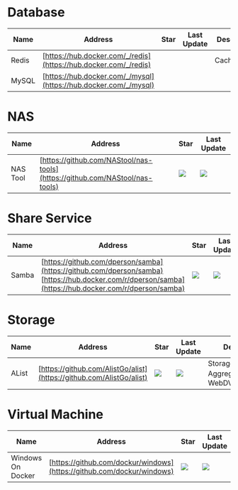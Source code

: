 # Database
Name| Address | Star| Last Update| Desc
-|-|-|-|-|
Redis|[https://hub.docker.com/_/redis](https://hub.docker.com/_/redis)|||Cache
MySQL|[https://hub.docker.com/_/mysql](https://hub.docker.com/_/mysql)|||

# NAS
Name| Address | Star| Last Update
-|-|-|-|
NAS Tool|[https://github.com/NAStool/nas-tools](https://github.com/NAStool/nas-tools)|<img src="https://img.shields.io/github/stars/NAStool/nas-tools?style=for-the-badge" />|<img src="https://img.shields.io/github/last-commit/NAStool/nas-tools?style=for-the-badge" />

# Share Service
Name| Address | Star| Last Update|Desc
-|-|-|-|-|
Samba|[https://github.com/dperson/samba](https://github.com/dperson/samba) [https://hub.docker.com/r/dperson/samba](https://hub.docker.com/r/dperson/samba)|<img src="https://img.shields.io/github/stars/dperson/samba?style=for-the-badge" />|<img src="https://img.shields.io/github/last-commit/dperson/samba?style=for-the-badge" />|SMB Protocol


# Storage
Name| Address | Star| Last Update|Desc
-|-|-|-|-|
AList|[https://github.com/AlistGo/alist](https://github.com/AlistGo/alist)|<img src="https://img.shields.io/github/stars/AlistGo/alist?style=for-the-badge" />|<img src="https://img.shields.io/github/last-commit/AlistGo/alist?style=for-the-badge" />|Storage Aggregation、WebDVA

# Virtual Machine
Name| Address | Star| Last Update
-|-|-|-|
Windows On Docker|[https://github.com/dockur/windows](https://github.com/dockur/windows)|<img src="https://img.shields.io/github/stars/dockur/windows?style=for-the-badge" />|<img src="https://img.shields.io/github/last-commit/dockur/windows?style=for-the-badge" />
